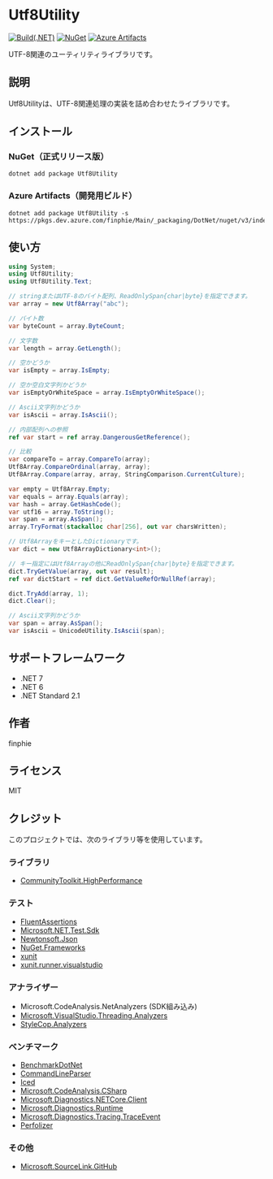 # Utf8Utility

[![Build(.NET)](https://github.com/finphie/Utf8Utility/actions/workflows/build-dotnet.yml/badge.svg)](https://github.com/finphie/Utf8Utility/actions/workflows/build-dotnet.yml)
[![NuGet](https://img.shields.io/nuget/v/Utf8Utility?color=0078d4&label=NuGet)](https://www.nuget.org/packages/Utf8Utility/)
[![Azure Artifacts](https://feeds.dev.azure.com/finphie/7af9aa4d-c550-43af-87a5-01539b2d9934/_apis/public/Packaging/Feeds/18cbb017-6f1d-41eb-b9a5-a6dbf411e3f7/Packages/72c69351-0c11-40f2-8853-5712bf32468d/Badge)](https://dev.azure.com/finphie/Main/_packaging?_a=package&feed=18cbb017-6f1d-41eb-b9a5-a6dbf411e3f7&package=72c69351-0c11-40f2-8853-5712bf32468d&preferRelease=true)

UTF-8関連のユーティリティライブラリです。

## 説明

Utf8Utilityは、UTF-8関連処理の実装を詰め合わせたライブラリです。

## インストール

### NuGet（正式リリース版）

```shell
dotnet add package Utf8Utility
```

### Azure Artifacts（開発用ビルド）

```shell
dotnet add package Utf8Utility -s https://pkgs.dev.azure.com/finphie/Main/_packaging/DotNet/nuget/v3/index.json
```

## 使い方

```csharp
using System;
using Utf8Utility;
using Utf8Utility.Text;

// stringまたはUTF-8のバイト配列、ReadOnlySpan{char|byte}を指定できます。
var array = new Utf8Array("abc");

// バイト数
var byteCount = array.ByteCount;

// 文字数
var length = array.GetLength();

// 空かどうか
var isEmpty = array.IsEmpty;

// 空か空白文字列かどうか
var isEmptyOrWhiteSpace = array.IsEmptyOrWhiteSpace();

// Ascii文字列かどうか
var isAscii = array.IsAscii();

// 内部配列への参照
ref var start = ref array.DangerousGetReference();

// 比較
var compareTo = array.CompareTo(array);
Utf8Array.CompareOrdinal(array, array);
Utf8Array.Compare(array, array, StringComparison.CurrentCulture);

var empty = Utf8Array.Empty;
var equals = array.Equals(array);
var hash = array.GetHashCode();
var utf16 = array.ToString();
var span = array.AsSpan();
array.TryFormat(stackalloc char[256], out var charsWritten);

// Utf8ArrayをキーとしたDictionaryです。
var dict = new Utf8ArrayDictionary<int>();

// キー指定にはUtf8Arrayの他にReadOnlySpan{char|byte}を指定できます。
dict.TryGetValue(array, out var result);
ref var dictStart = ref dict.GetValueRefOrNullRef(array);

dict.TryAdd(array, 1);
dict.Clear();

// Ascii文字列かどうか
var span = array.AsSpan();
var isAscii = UnicodeUtility.IsAscii(span);
```

## サポートフレームワーク

- .NET 7
- .NET 6
- .NET Standard 2.1

## 作者

finphie

## ライセンス

MIT

## クレジット

このプロジェクトでは、次のライブラリ等を使用しています。

### ライブラリ

- [CommunityToolkit.HighPerformance](https://github.com/CommunityToolkit/dotnet)

### テスト

- [FluentAssertions](https://github.com/fluentassertions/fluentassertions)
- [Microsoft.NET.Test.Sdk](https://github.com/microsoft/vstest)
- [Newtonsoft.Json](https://github.com/JamesNK/Newtonsoft.Json)
- [NuGet.Frameworks](https://github.com/NuGet/NuGet.Client)
- [xunit](https://github.com/xunit/xunit)
- [xunit.runner.visualstudio](https://github.com/xunit/visualstudio.xunit)

### アナライザー

- Microsoft.CodeAnalysis.NetAnalyzers (SDK組み込み)
- [Microsoft.VisualStudio.Threading.Analyzers](https://github.com/Microsoft/vs-threading)
- [StyleCop.Analyzers](https://github.com/DotNetAnalyzers/StyleCopAnalyzers)

### ベンチマーク

- [BenchmarkDotNet](https://github.com/dotnet/BenchmarkDotNet)
- [CommandLineParser](https://github.com/commandlineparser/commandline)
- [Iced](https://github.com/icedland/iced)
- [Microsoft.CodeAnalysis.CSharp](https://github.com/dotnet/roslyn)
- [Microsoft.Diagnostics.NETCore.Client](https://github.com/dotnet/diagnostics)
- [Microsoft.Diagnostics.Runtime](https://github.com/Microsoft/clrmd)
- [Microsoft.Diagnostics.Tracing.TraceEvent](https://github.com/Microsoft/perfview)
- [Perfolizer](https://github.com/AndreyAkinshin/perfolizer)

### その他

- [Microsoft.SourceLink.GitHub](https://github.com/dotnet/sourcelink)
